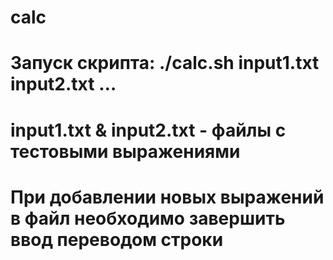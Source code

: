 # calc
# Запуск скрипта: ./calc.sh input1.txt input2.txt <file> … <file>
# input1.txt & input2.txt - файлы с тестовыми выражениями
# При добавлении новых выражений в файл необходимо завершить ввод переводом строки
